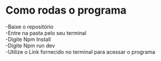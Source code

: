 <h1>Como rodas o programa</h1>
<p>
  -Baixe o repositório<br>
  -Entre na pasta pelo seu terminal<br>
  -Digite Npm Install<br>
  -Digite Npm run dev<br>
  -Utilize o Link fornecido no terminal para acessar o programa
</p>

